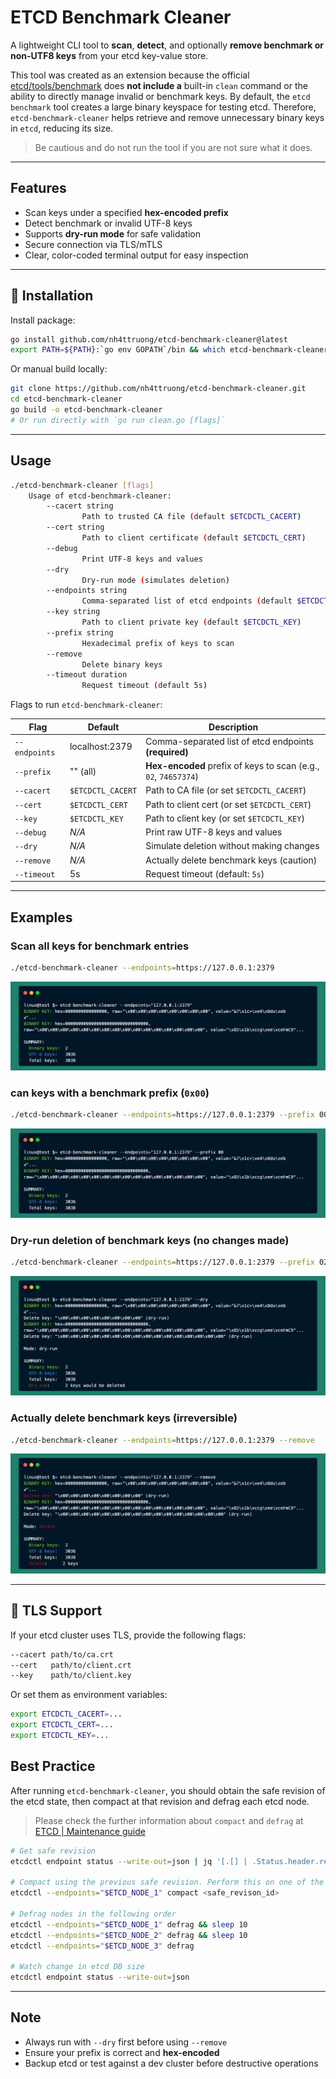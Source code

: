 # ETCD Benchmark Cleaner

A lightweight CLI tool to **scan**, **detect**, and optionally **remove benchmark or non-UTF8 keys** from your etcd key-value store.

This tool was created as an extension because the official [etcd/tools/benchmark](https://github.com/etcd-io/etcd/blob/main/tools/benchmark/README.md) does **not include a** built-in `clean` command or the ability to directly manage invalid or benchmark keys. By default, the `etcd benchmark` tool creates a large binary keyspace for testing etcd. Therefore, `etcd-benchmark-cleaner` helps retrieve and remove unnecessary binary keys in `etcd`, reducing its size.

> Be cautious and do not run the tool if you are not sure what it does.

---

## Features

- Scan keys under a specified **hex-encoded prefix**
- Detect benchmark or invalid UTF-8 keys
- Supports **dry-run mode** for safe validation
- Secure connection via TLS/mTLS
- Clear, color-coded terminal output for easy inspection

---

## 🔧 Installation

Install package:

```bash
go install github.com/nh4ttruong/etcd-benchmark-cleaner@latest
export PATH=${PATH}:`go env GOPATH`/bin && which etcd-benchmark-cleaner
```

Or manual build locally:

```bash
git clone https://github.com/nh4ttruong/etcd-benchmark-cleaner.git
cd etcd-benchmark-cleaner
go build -o etcd-benchmark-cleaner
# Or run directly with `go run clean.go [flags]`
```

---

## Usage

```bash
./etcd-benchmark-cleaner [flags]
    Usage of etcd-benchmark-cleaner:
        --cacert string
                Path to trusted CA file (default $ETCDCTL_CACERT)
        --cert string
                Path to client certificate (default $ETCDCTL_CERT)
        --debug
                Print UTF-8 keys and values
        --dry
                Dry-run mode (simulates deletion)
        --endpoints string
                Comma-separated list of etcd endpoints (default $ETCDCTL_ENDPOINTS)
        --key string
                Path to client private key (default $ETCDCTL_KEY)
        --prefix string
                Hexadecimal prefix of keys to scan
        --remove
                Delete binary keys
        --timeout duration
                Request timeout (default 5s)
```

Flags to run `etcd-benchmark-cleaner`:

| Flag          | Default           | Description                                                     |
| ------------- | ----------------- | --------------------------------------------------------------- |
| `--endpoints` | localhost:2379    | Comma-separated list of etcd endpoints **(required)**           |
| `--prefix`    | "" (all)          | **Hex-encoded** prefix of keys to scan (e.g., `02`, `74657374`) |
| `--cacert`    | `$ETCDCTL_CACERT` | Path to CA file (or set `$ETCDCTL_CACERT`)                      |
| `--cert`      | `$ETCDCTL_CERT`   | Path to client cert (or set `$ETCDCTL_CERT`)                    |
| `--key`       | `$ETCDCTL_KEY`    | Path to client key (or set `$ETCDCTL_KEY`)                      |
| `--debug`     | _N/A_             | Print raw UTF-8 keys and values                                 |
| `--dry`       | _N/A_             | Simulate deletion without making changes                        |
| `--remove`    | _N/A_             | Actually delete benchmark keys (caution)                        |
| `--timeout`   | 5s                | Request timeout (default: `5s`)                                 |

---

## Examples

### Scan all keys for benchmark entries

```bash
./etcd-benchmark-cleaner --endpoints=https://127.0.0.1:2379
```

![Run](image/run.png)

### can keys with a benchmark prefix (`0x00`)

```bash
./etcd-benchmark-cleaner --endpoints=https://127.0.0.1:2379 --prefix 00
```

![Prefix](image/prefix.png)
### Dry-run deletion of benchmark keys (no changes made)

```bash
./etcd-benchmark-cleaner --endpoints=https://127.0.0.1:2379 --prefix 02 --dry
```

![Dry run](image/dryrun.png)

### Actually delete benchmark keys (irreversible)

```bash
./etcd-benchmark-cleaner --endpoints=https://127.0.0.1:2379 --remove
```

![Run](image/remove.png)

---

## 🔐 TLS Support

If your etcd cluster uses TLS, provide the following flags:

```bash
--cacert path/to/ca.crt
--cert   path/to/client.crt
--key    path/to/client.key
```

Or set them as environment variables:

```bash
export ETCDCTL_CACERT=...
export ETCDCTL_CERT=...
export ETCDCTL_KEY=...
```
## Best Practice

After running `etcd-benchmark-cleaner`, you should obtain the safe revision of the etcd state, then compact at that revision and defrag each etcd node.

> Please check the further information about `compact` and `defrag` at [ETCD | Maintenance guide](https://etcd.io/docs/v3.6/op-guide/maintenance/)

```bash
# Get safe revision
etcdctl endpoint status --write-out=json | jq '[.[] | .Status.header.revision]'

# Compact using the previous safe revision. Perform this on one of the three etcd nodes.
etcdctl --endpoints="$ETCD_NODE_1" compact <safe_revison_id>

# Defrag nodes in the following order
etcdctl --endpoints="$ETCD_NODE_1" defrag && sleep 10
etcdctl --endpoints="$ETCD_NODE_2" defrag && sleep 10
etcdctl --endpoints="$ETCD_NODE_3" defrag

# Watch change in etcd DB size
etcdctl endpoint status --write-out=json
```

---

## Note

- Always run with `--dry` first before using `--remove`
- Ensure your prefix is correct and **hex-encoded**
- Backup etcd or test against a dev cluster before destructive operations
